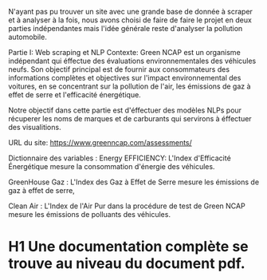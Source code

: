 N'ayant pas pu trouver un site avec une grande base de donnée à scraper et à analyser à la fois, nous avons choisi de faire de faire le projet en deux parties indépendantes mais l'idée générale reste d'analyser la pollution automobile.

Partie I: Web scraping et NLP
Contexte: Green NCAP est un organisme indépendant qui éffectue des évaluations environnementales des véhicules neufs. Son objectif principal est de fournir aux consommateurs des informations complètes et objectives sur l'impact environnemental des voitures, en se concentrant sur la pollution de l'air, les émissions de gaz à effet de serre et l'efficacité énergétique.

Notre objectif dans cette partie est d'éffectuer des modèles NLPs pour récuperer les noms de marques et de carburants qui servirons à éffectuer des visualitions.

URL du site: https://www.greenncap.com/assessments/

Dictionnaire des variables :
Energy EFFICIENCY: L'Index d'Efficacité Énergétique mesure la consommation d'énergie des véhicules.

GreenHouse Gaz : L'Index des Gaz à Effet de Serre mesure les émissions de gaz à effet de serre,

Clean Air : L'Index de l'Air Pur dans la procédure de test de Green NCAP mesure les émissions de polluants des véhicules.

# H1 Une documentation complète se trouve au niveau du document pdf. 
